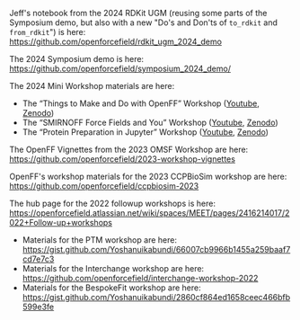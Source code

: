Jeff's notebook from the 2024 RDKit UGM (reusing some parts of the Symposium demo, but also with a new "Do's and Don'ts of `to_rdkit` and `from_rdkit`") is here: https://github.com/openforcefield/rdkit_ugm_2024_demo

The 2024 Symposium demo is here: https://github.com/openforcefield/symposium_2024_demo/

The 2024 Mini Workshop materials are here:

* The “Things to Make and Do with OpenFF” Workshop ([Youtube](https://www.youtube.com/watch?v=qs2cVX2rpD4&t=1s), [Zenodo](https://zenodo.org/records/11557676))
* The “SMIRNOFF Force Fields and You” Workshop ([Youtube](https://www.youtube.com/watch?v=qpmxqjKHlzY), [Zenodo](https://zenodo.org/records/11557496))
* The “Protein Preparation in Jupyter” Workshop ([Youtube](https://www.youtube.com/watch?v=pwfKE6wPaMg), [Zenodo](https://zenodo.org/records/11557619))

The OpenFF Vignettes from the 2023 OMSF Workshop are here: https://github.com/openforcefield/2023-workshop-vignettes

OpenFF's workshop materials for the 2023 CCPBioSim workshop are here: https://github.com/openforcefield/ccpbiosim-2023

The hub page for the 2022 followup workshops is here: https://openforcefield.atlassian.net/wiki/spaces/MEET/pages/2416214017/2022+Follow-up+workshops

* Materials for the PTM workshop are here: https://gist.github.com/Yoshanuikabundi/66007cb9966b1455a259baaf7cd7e7c3
* Materials for the Interchange workshop are here: https://github.com/openforcefield/interchange-workshop-2022
* Materials for the BespokeFit workshop are here: https://gist.github.com/Yoshanuikabundi/2860cf864ed1658ceec466bfb599e3fe

